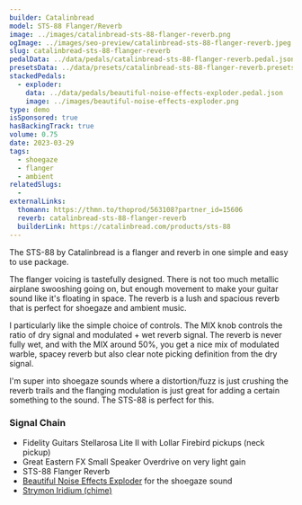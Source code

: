 ```yaml
---
builder: Catalinbread
model: STS-88 Flanger/Reverb
image: ../images/catalinbread-sts-88-flanger-reverb.png
ogImage: ../images/seo-preview/catalinbread-sts-88-flanger-reverb.jpeg
slug: catalinbread-sts-88-flanger-reverb
pedalData: ../data/pedals/catalinbread-sts-88-flanger-reverb.pedal.json
presetsData: ../data/presets/catalinbread-sts-88-flanger-reverb.presets.json
stackedPedals:
  - exploder:
    data: ../data/pedals/beautiful-noise-effects-exploder.pedal.json
    image: ../images/beautiful-noise-effects-exploder.png
type: demo
isSponsored: true
hasBackingTrack: true
volume: 0.75
date: 2023-03-29
tags:
  - shoegaze
  - flanger
  - ambient
relatedSlugs:
  -
externalLinks:
  thomann: https://thmn.to/thoprod/563108?partner_id=15606
  reverb: catalinbread-sts-88-flanger-reverb
  builderLink: https://catalinbread.com/products/sts-88
---
```


The STS-88 by Catalinbread is a flanger and reverb in one simple and easy to use package.

The flanger voicing is tastefully designed. There is not too much metallic airplane swooshing going on, but enough movement to make your guitar sound like it's floating in space. The reverb is a lush and spacious reverb that is perfect for shoegaze and ambient music.

I particularly like the simple choice of controls. The MIX knob controls the ratio of dry signal and modulated + wet reverb signal. The reverb is never fully wet, and with the MIX around 50%, you get a nice mix of modulated warble, spacey reverb but also clear note picking definition from the dry signal.

I'm super into shoegaze sounds where a distortion/fuzz is just crushing the reverb trails and the flanging modulation is just great for adding a certain something to the sound. The STS-88 is perfect for this.

### Signal Chain

- Fidelity Guitars Stellarosa Lite II with Lollar Firebird pickups (neck pickup)
- Great Eastern FX Small Speaker Overdrive on very light gain
- STS-88 Flanger Reverb
- [Beautiful Noise Effects Exploder](/demos/beautiful-noise-effects-exploder) for the shoegaze sound
- [Strymon Iridium (chime)](/demos/strymon-iridium)

